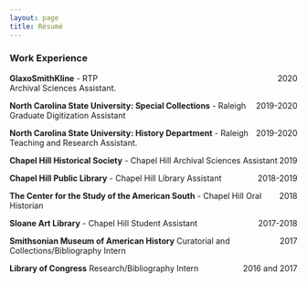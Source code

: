 ```yaml
---
layout: page
title: Résumé
---
```


### Work Experience
**GlaxoSmithKline** - RTP <span style="float: right; ">2020</span>  
Archival Sciences Assistant.

**North Carolina State University: Special Collections** - Raleigh <span style="float: right; ">2019-2020</span>
Graduate Digitization Assistant

**North Carolina State University: History Department** - Raleigh <span style="float: right; ">2019-2020</span>
Teaching and Research Assistant.

**Chapel Hill Historical Society** - Chapel Hill <span style="float: right; ">2019</span>
Archival Sciences Assistant

**Chapel Hill Public Library** - Chapel Hill <span style="float: right; ">2018-2019</span>
Library Assistant

**The Center for the Study of the American South** - Chapel Hill <span style="float: right; ">2018</span>
Oral Historian

**Sloane Art Library** - Chapel Hill <span style="float: right; ">2017-2018</span>
Student Assistant

**Smithsonian Museum of American History** <span style="float: right; ">2017</span>
Curatorial and Collections/Bibliography Intern

**Library of Congress** <span style="float: right; ">2016 and 2017</span>
Research/Bibliography Intern 
